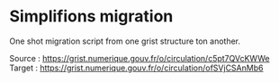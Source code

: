 # Simplifions migration

One shot migration script from one grist structure ton another.

Source : https://grist.numerique.gouv.fr/o/circulation/c5pt7QVcKWWe
Target : https://grist.numerique.gouv.fr/o/circulation/ofSVjCSAnMb6